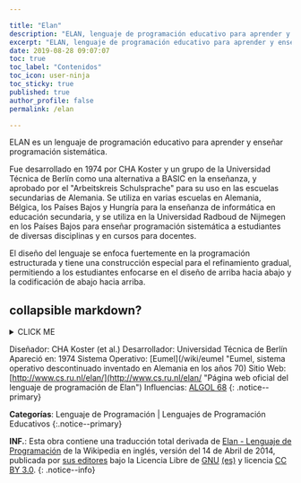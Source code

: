 ```yaml
---

title: "Elan"
description: "ELAN, lenguaje de programación educativo para aprender y enseñar programación sistemática"
excerpt: "ELAN, lenguaje de programación educativo para aprender y enseñar programación sistemática"
date: 2019-08-28 09:07:07
toc: true
toc_label: "Contenidos"
toc_icon: user-ninja
toc_sticky: true
published: true
author_profile: false
permalink: /elan

---
```


ELAN es un lenguaje de programación educativo para aprender y enseñar programación sistemática.

Fue desarrollado en 1974 por CHA Koster y un grupo de la Universidad Técnica de Berlín como una alternativa a BASIC en la enseñanza, y aprobado por el "Arbeitskreis Schulsprache" para su uso en las escuelas secundarias de Alemania. Se utiliza en varias escuelas en Alemania, Bélgica, los Países Bajos y Hungría para la enseñanza de informática en educación secundaria, y se utiliza en la Universidad Radboud de Nijmegen en los Países Bajos para enseñar programación sistemática a estudiantes de diversas disciplinas y en cursos para docentes.

El diseño del lenguaje se enfoca fuertemente en la programación estructurada y tiene una construcción especial para el refinamiento gradual, permitiendo a los estudiantes enfocarse en el diseño de arriba hacia abajo y la codificación de abajo hacia arriba.

## collapsible markdown?

<details>
    <summary>CLICK ME</summary>
<p>    
## yes, even hidden code blocks!
    
Texto de Mierda xD
</p></details>

Diseñador: CHA Koster (et al.)
Desarrollador: Universidad Técnica de Berlín
Apareció en: 1974
Sistema Operativo: [Eumel](/wiki/eumel "Eumel, sistema operativo descontinuado inventado en Alemania en los años 70)
Sitio Web: [http://www.cs.ru.nl/elan/](http://www.cs.ru.nl/elan/ "Página web oficial del lenguaje de programación de Elan")
Influencias: [ALGOL 68]()
{: .notice--primary}

<!-- POR TRADUCIR: https://en.wikipedia.org/wiki/ALGOL_68 -->
**Categorías**: Lenguaje de Programación | Lenguajes de Programación Educativos
{:.notice--primary}

**INF.**: Esta obra contiene una traducción total derivada de [Elan - Lenguaje de Programación](https://en.wikipedia.org/wiki/ELAN_(programming_language)) de la Wikipedia en inglés, versión del 14 de Abril de 2014, publicada por [sus editores](https://en.wikipedia.org/w/index.php?title=ELAN_(programming_language)&action=history) bajo la Licencia Libre de [GNU](http://www.gnu.org/licenses/licenses.html#GPL) [(es)](https://es.wikipedia.org/wiki/Wikipedia:Traducci%C3%B3n_no_oficial_de_la_Licencia_de_documentaci%C3%B3n_libre_de_GNU) y licencia [CC BY 3.0](https://creativecommons.org/licenses/by-sa/3.0/deed.es).
{: .notice--info}